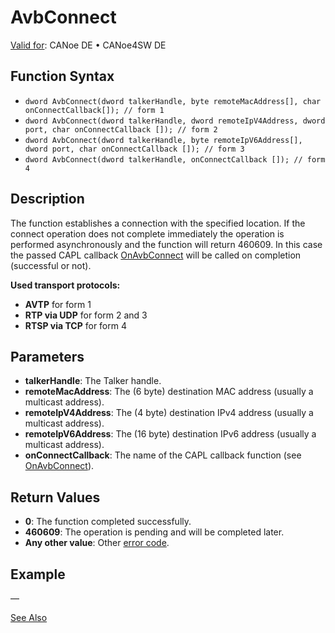 # AvbConnect

[Valid for](../../../../Shared/FeatureAvailability.md):  CANoe DE • CANoe4SW DE

## Function Syntax

- `dword AvbConnect(dword talkerHandle, byte remoteMacAddress[], char onConnectCallback[]); // form 1`
- `dword AvbConnect(dword talkerHandle, dword remoteIpV4Address, dword port, char onConnectCallback []); // form 2`
- `dword AvbConnect(dword talkerHandle, byte remoteIpV6Address[], dword port, char onConnectCallback []); // form 3`
- `dword AvbConnect(dword talkerHandle, onConnectCallback []); // form 4`

## Description

The function establishes a connection with the specified location. If the connect operation does not complete immediately the operation is performed asynchronously and the function will return 460609. In this case the passed CAPL callback [OnAvbConnect](CAPLfunctionOnAvbConnect.md) will be called on completion (successful or not).

**Used transport protocols:**

- **AVTP** for form 1
- **RTP via UDP** for form 2 and 3
- **RTSP via TCP** for form 4

## Parameters

- **talkerHandle**: The Talker handle.
- **remoteMacAddress**: The (6 byte) destination MAC address (usually a multicast address).
- **remoteIpV4Address**: The (4 byte) destination IPv4 address (usually a multicast address).
- **remoteIpV6Address**: The (16 byte) destination IPv6 address (usually a multicast address).
- **onConnectCallback**: The name of the CAPL callback function (see [OnAvbConnect](CAPLfunctionOnAvbConnect.md)).

## Return Values

- **0**: The function completed successfully.
- **460609**: The operation is pending and will be completed later.
- **Any other value**: Other [error code](../CAPLfunctionsAVBILErrorCode.md).

## Example

—

[See Also](javascript:void(0);)
